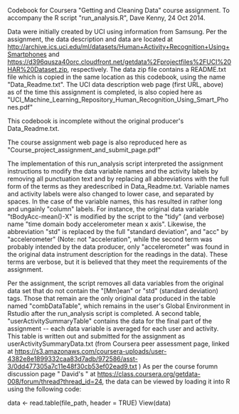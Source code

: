 Codebook for Coursera "Getting and Cleaning Data" course assignment.
To accompany the R script "run_analysis.R", Dave Kenny, 24 Oct 2014.

Data were initially created by UCI using information from Samsung.  Per the assignment,
the data description and data are located at 
http://archive.ics.uci.edu/ml/datasets/Human+Activity+Recognition+Using+Smartphones and 
https://d396qusza40orc.cloudfront.net/getdata%2Fprojectfiles%2FUCI%20HAR%20Dataset.zip,
respectively.  The data zip file contains a README.txt file which is copied in the same
location as this codebook, using the name "Data_Readme.txt".  The UCI data description web
page (first URL, above) as of the time this assignment is completed, is also copied here as
"UCI_Machine_Learning_Repository_Human_Recognition_Using_Smart_Phones.pdf"

This codebook is incomplete without the original producer's Data_Readme.txt.

The course assignment web page is also reproduced here as 
"Course_project_assignment_and_submit_page.pdf"

The implementation of this run_analysis script interpreted the assignment instructions to
modify the data variable names and the activity labels by removing all punctuation text and 
by replacing all abbreviations with the full form of the terms as they aredescribed in
Data_Readme.txt.  Variable names and activity labels were also changed to lower case, and
separated by spaces.  In the case of the variable names, this has resulted in rather long
and ungainly "column" labels.  For instance, the original data variable "tBodyAcc-mean()-X" 
is modified by the script to the "tidy" (and verbose) name "time domain body accelerometer
mean x axis". Likewise, the abbreviation "std" is replaced by the full "standard deviation",
and "acc" by "accelerometer" (Note: not "acceleration", while the second term was probably 
intended by the data producer, only "accelerometer" was found in the original data 
instrument description for the readings in the data).  These terms are verbose, but it is
believed that they meet the requirements of the assignment.

Per the assignment, the script removes all data variables from the original data set that
do not contain the "[Mm]ean" or "std" (standard deviation) tags.  Those that remain are the
only original data produced in the table named "combDataTable", which remains in the user's
Global Environment in Rstudio after the run_analysis script is completed. A second table, 
"userActivitySummaryTable" contains the data for the final part of the assignment -- each
data variable is averaged for each user and activity.  This table is written out and
submitted for the assignment as userActivitySummaryData.txt (from Coursera peer assessment
page, linked at 
https://s3.amazonaws.com/coursera-uploads/user-4382e8e1899332caa83d7adb/972586/asst-3/0dd477305a7c11e48f30cb53ef02ead9.txt )
As per the course forumn discussion page " David's " at 
https://class.coursera.org/getdata-008/forum/thread?thread_id=24, the data can be viewed by
loading it into R using the following code:

data <- read.table(file_path, header = TRUE)
View(data)
